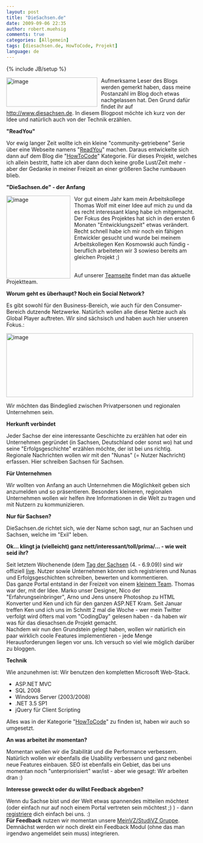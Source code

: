 ```yaml
---
layout: post
title: "DieSachsen.de"
date: 2009-09-06 22:35
author: robert.muehsig
comments: true
categories: [Allgemein]
tags: [diesachsen.de, HowToCode, Projekt]
language: de
---
```

{% include JB/setup %}
<p><a href="{{BASE_PATH}}/assets/wp-images-de/image813.png"><img style="border-right-width: 0px; margin: 0px 10px 0px 0px; border-top-width: 0px; border-bottom-width: 0px; border-left-width: 0px" border="0" alt="image" align="left" src="{{BASE_PATH}}/assets/wp-images-de/image-thumb791.png" width="240" height="77" /></a></p>  <p>Aufmerksame Leser des Blogs werden gemerkt haben, dass meine Postanzahl im Blog doch etwas nachgelassen hat. Den Grund dafür findet ihr auf <a href="http://www.diesachsen.de">http://www.diesachsen.de</a>. In diesem Blogpost möchte ich kurz von der Idee und natürlich auch von der Technik erzählen.</p>  <p></p>  <p></p>  <p><strong>&quot;ReadYou&quot;</strong></p>  <p>Vor ewig langer Zeit wollte ich ein kleine &quot;community-getriebene&quot; Serie über eine Webseite namens &quot;<a href="{{BASE_PATH}}/?s=readyou">ReadYou</a>&quot; machen. Daraus entwickelte sich dann auf dem Blog die &quot;<a href="{{BASE_PATH}}/category/howtocode/">HowToCode</a>&quot; Kategorie. Für dieses Projekt, welches ich allein bestritt, hatte ich aber dann doch keine große Lust/Zeit mehr - aber der Gedanke in meiner Freizeit an einer größeren Sache rumbauen blieb.</p>  <p><strong>&quot;DieSachsen.de&quot; - der Anfang</strong></p>  <p><a href="{{BASE_PATH}}/assets/wp-images-de/image814.png"><img style="border-right-width: 0px; margin: 0px 10px 0px 0px; border-top-width: 0px; border-bottom-width: 0px; border-left-width: 0px" border="0" alt="image" align="left" src="{{BASE_PATH}}/assets/wp-images-de/image-thumb792.png" width="169" height="218" /></a>Vor gut einem Jahr kam mein Arbeitskollege Thomas Wolf mit einer Idee auf mich zu und da es recht interessant klang habe ich mitgemacht. Der Fokus des Projektes hat sich in den ersten 6 Monaten &quot;Entwicklungszeit&quot; etwas verändert. Recht schnell habe ich mir noch ein fähigen Entwickler gesucht und wurde bei meinem Arbeitskollegen Ken Kosmowski auch fündig - beruflich arbeiteten wir 3 sowieso bereits am gleichen Projekt ;)</p>  <p>&#160; <br />Auf unserer <a href="http://www.diesachsen.de/Home/Team">Teamseite</a> findet man das aktuelle Projektteam.</p>  <p><strong>Worum geht es überhaupt? Noch ein Social Network?</strong></p>  <p>Es gibt sowohl für den Business-Bereich, wie auch für den Consumer-Bereich dutzende Netzwerke. Natürlich wollen alle diese Netze auch als Global Player auftreten. Wir sind sächsisch und haben auch hier unseren Fokus.:</p>  <p><a href="{{BASE_PATH}}/assets/wp-images-de/image815.png"><img style="border-right-width: 0px; border-top-width: 0px; border-bottom-width: 0px; border-left-width: 0px" border="0" alt="image" src="{{BASE_PATH}}/assets/wp-images-de/image-thumb793.png" width="493" height="168" /></a></p>  <p>Wir möchten das Bindeglied zwischen Privatpersonen und regionalen Unternehmen sein.</p>  <p><strong>Herkunft verbindet</strong></p>  <p>Jeder Sachse der eine interessante Geschichte zu erzählen hat oder ein Unternehmen gegründet (in Sachsen, Deutschland oder sonst wo) hat und seine &quot;Erfolgsgeschichte&quot; erzählen möchte, der ist bei uns richtig. Regionale Nachrichten wollen wir mit den &quot;Nunas&quot; (= Nutzer Nachricht) erfassen. Hier schreiben Sachsen für Sachsen.</p>  <p><strong>Für Unternehmen</strong></p>  <p>Wir wollten von Anfang an auch Unternehmen die Möglichkeit geben sich anzumelden und so präsentieren. Besonders kleineren, regionalen Unternehmen wollen wir helfen ihre Informationen in die Welt zu tragen und mit Nutzern zu kommunizieren.</p>  <p><strong>Nur für Sachsen?</strong></p>  <p>DieSachsen.de richtet sich, wie der Name schon sagt, nur an Sachsen und Sachsen, welche im &quot;Exil&quot; leben. </p>  <p><strong>Ok... klingt ja (vielleicht) ganz nett/interessant/toll/prima/... - wie weit seid ihr?</strong></p>  <p>Seit letztem Wochenende (dem <a href="http://www.tds.sachsen.de/">Tag der Sachsen</a> (4. - 6.9.09)) sind wir offiziell <a href="http://www.diesachsen.de">live</a>. Nutzer sowie Unternehmen können sich registrieren und Nunas und Erfolgsgeschichten schreiben, bewerten und kommentieren.     <br />Das ganze Portal entstand in der Freizeit von einem <a href="http://www.diesachsen.de/home/team">kleinem Team</a>. Thomas war der, mit der Idee. Marko unser Designer, Nico der &quot;Erfahrungseinbringer&quot;, Arno und Jens unsere Photoshop zu HTML Konverter und Ken und ich für den ganzen ASP.NET Kram. Seit Januar treffen Ken und ich uns im Schnitt 2 mal die Woche - wer mein Twitter verfolgt wird öfters mal vom &quot;CodingDay&quot; gelesen haben - da haben wir was für das diesachsen.de Projekt gemacht.     <br />Nachdem wir nun den Grundstein gelegt haben, wollen wir natürlich ein paar wirklich coole Features implementieren - jede Menge Herausforderungen liegen vor uns. Ich versuch so viel wie möglich darüber zu bloggen.</p>  <p><strong>Technik</strong></p>  <p>Wie anzunehmen ist: Wir benutzen den kompletten Microsoft Web-Stack.</p>  <ul>   <li>ASP.NET MVC </li>    <li>SQL 2008 </li>    <li>Windows Server (2003/2008) </li>    <li>.NET 3.5 SP1 </li>    <li>jQuery für Client Scripting </li> </ul>  <p>Alles was in der Kategorie &quot;<a href="{{BASE_PATH}}/category/howtocode/">HowToCode</a>&quot; zu finden ist, haben wir auch so umgesetzt.</p>  <p><strong>An was arbeitet ihr momentan?</strong></p>  <p>Momentan wollen wir die Stabilität und die Performance verbessern. Natürlich wollen wir ebenfalls die Usability verbessern und ganz nebenbei neue Features einbauen. SEO ist ebenfalls ein Gebiet, das bei uns momentan noch &quot;unterpriorisiert&quot; war/ist - aber wie gesagt: Wir arbeiten dran :)</p>  <p><strong>Interesse geweckt oder du willst Feedback abgeben?</strong></p>  <p>Wenn du Sachse bist und der Welt etwas spannendes mitteilen möchtest (oder einfach nur auf noch einem Portal vertreten sein möchtest ;) ) - dann <a href="http://www.diesachsen.de/Registration">registriere</a> dich einfach bei uns. :)    <br /><strong>Für Feedback</strong> nutzen wir momentan unsere <a href="http://www.meinvz.net/Groups/Overview/aa03b87da6f1ea12">MeinVZ/StudiVZ Gruppe</a>. Demnächst werden wir noch direkt ein Feedback Modul (ohne das man irgendwo angemeldet sein muss) integrieren.</p>
